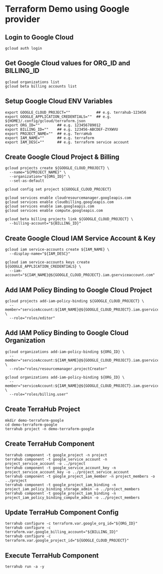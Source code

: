 # Terraform Demo using Google provider

## Login to Google Cloud
```shell
gcloud auth login
```

## Get Google Cloud values for ORG_ID and BILLING_ID
```shell
gcloud organizations list
gcloud beta billing accounts list
```

## Setup Google Cloud ENV Variables
```shell
export GOOGLE_CLOUD_PROJECT=""            ## e.g. terrahub-123456
export GOOGLE_APPLICATION_CREDENTIALS=""  ## e.g. ${HOME}/.config/gcloud/terraform.json
export ORG_ID=""        ## e.g. 123456789012
export BILLING_ID=""    ## e.g. 123456-ABCDEF-ZYXWVU
export PROJECT_NAME=""  ## e.g. TerraHub
export IAM_NAME=""      ## e.g. terraform
export IAM_DESC=""      ## e.g. terraform service account
```

## Create Google Cloud Project & Billing
```shell
gcloud projects create ${GOOGLE_CLOUD_PROJECT} \
  --name="${PROJECT_NAME}" \
  --organization="${ORG_ID}" \
  --set-as-default

gcloud config set project ${GOOGLE_CLOUD_PROJECT}

gcloud services enable cloudresourcemanager.googleapis.com
gcloud services enable cloudbilling.googleapis.com
gcloud services enable iam.googleapis.com
gcloud services enable compute.googleapis.com

gcloud beta billing projects link ${GOOGLE_CLOUD_PROJECT} \
  --billing-account="${BILLING_ID}"
```

## Create Google Cloud IAM Service Account & Key
```shell
gcloud iam service-accounts create ${IAM_NAME} \
  --display-name="${IAM_DESC}"

gcloud iam service-accounts keys create ${GOOGLE_APPLICATION_CREDENTIALS} \
  --iam-account="${IAM_NAME}@${GOOGLE_CLOUD_PROJECT}.iam.gserviceaccount.com"
```

## Add IAM Policy Binding to Google Cloud Project
```shell
gcloud projects add-iam-policy-binding ${GOOGLE_CLOUD_PROJECT} \
  --member="serviceAccount:${IAM_NAME}@${GOOGLE_CLOUD_PROJECT}.iam.gserviceaccount.com" \
  --role="roles/editor"
```

## Add IAM Policy Binding to Google Cloud Organization
```shell
gcloud organizations add-iam-policy-binding ${ORG_ID} \
  --member="serviceAccount:${IAM_NAME}@${GOOGLE_CLOUD_PROJECT}.iam.gserviceaccount.com" \
  --role="roles/resourcemanager.projectCreator"

gcloud organizations add-iam-policy-binding ${ORG_ID} \
  --member="serviceAccount:${IAM_NAME}@${GOOGLE_CLOUD_PROJECT}.iam.gserviceaccount.com" \
  --role="roles/billing.user"
```

## Create TerraHub Project
```shell
mkdir demo-terraform-google
cd demo-terraform-google
terrahub project -n demo-terraform-google
```

## Create TerraHub Component
```shell
terrahub component -t google_project -n project
terrahub component -t google_service_account -n project_service_account -o ../project
terrahub component -t google_service_account_key -n project_service_account_key -o ../project_service_account
terrahub component -t google_project_iam_member -n project_members -o ../project
terrahub component -t google_project_iam_binding -n project_iam_policy_binding_storage_admin -o ../project_members
terrahub component -t google_project_iam_binding -n project_iam_policy_binding_compute_admin -o ../project_members
```

## Update TerraHub Component Config
```shell
terrahub configure -c terraform.var.google_org_id="${ORG_ID}"
terrahub configure -c terraform.var.google_billing_account="${BILLING_ID}"
terrahub configure -c terraform.var.google_project_id="${GOOGLE_CLOUD_PROJECT}"
```

## Execute TerraHub Component
```shell
terrahub run -a -y
```

